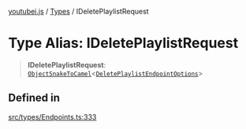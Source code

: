 [youtubei.js](../../../README.md) / [Types](../README.md) / IDeletePlaylistRequest

# Type Alias: IDeletePlaylistRequest

> **IDeletePlaylistRequest**: [`ObjectSnakeToCamel`](ObjectSnakeToCamel.md)\<[`DeletePlaylistEndpointOptions`](DeletePlaylistEndpointOptions.md)\>

## Defined in

[src/types/Endpoints.ts:333](https://github.com/LuanRT/YouTube.js/blob/eb21af33db708f0355f4fb15881f5d4fabc7b06c/src/types/Endpoints.ts#L333)
